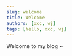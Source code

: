 ```yaml
---
slug: welcome
title: Welcome
authors: [xxc, wj]
tags: [hello, xxc, wj]
---
```


Welcome to my blog ~
